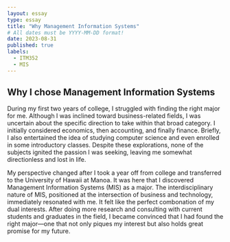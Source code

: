 ```yaml
---
layout: essay
type: essay
title: "Why Management Information Systems"
# All dates must be YYYY-MM-DD format!
date: 2023-08-31
published: true
labels:
  - ITM352
  - MIS
---
```


## Why I chose Management Information Systems

 During my first two years of college, I struggled with finding the right major for me. Although I was inclined toward business-related fields, I was uncertain about the specific direction to take within that broad category. I initially considered economics, then accounting, and finally finance. Briefly, I also entertained the idea of studying computer science and even enrolled in some introductory classes. Despite these explorations, none of the subjects ignited the passion I was seeking, leaving me somewhat directionless and lost in life.

My perspective changed after I took a year off from college and transferred to the University of Hawaii at Manoa. It was here that I discovered Management Information Systems (MIS) as a major. The interdisciplinary nature of MIS, positioned at the intersection of business and technology, immediately resonated with me. It felt like the perfect combonation of my dual interests. After doing more research and consulting with current students and graduates in the field, I became convinced that I had found the right major—one that not only piques my interest but also holds great promise for my future.
